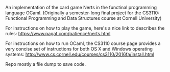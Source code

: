An implementation of the card game Nerts in the functinal programming language OCaml. (Originally a semester-long final project for the CS3110: Functional Programming and Data Structures course at Cornell University)

For instructions on how to play the game, here's a nice link to describes the rules: https://www.pagat.com/patience/nerts.html

For instructions on how to run OCaml, the CS3110 course page provides a very concise set of instructions for both OS X and Windows operating systems: http://www.cs.cornell.edu/courses/cs3110/2016fa/install.html

Repo mostly a file dump to save code.
